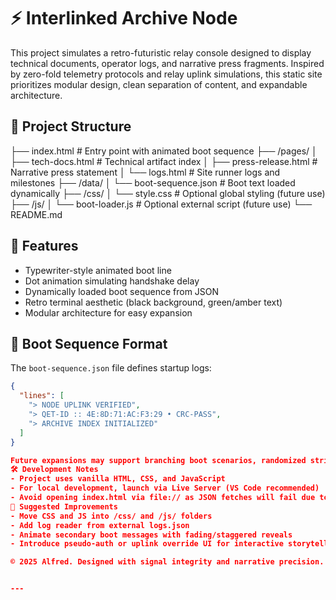# ⚡ Interlinked Archive Node

This project simulates a retro-futuristic relay console designed to display technical documents, operator logs, and narrative press fragments. Inspired by zero-fold telemetry protocols and relay uplink simulations, this static site prioritizes modular design, clean separation of content, and expandable architecture.

## 📁 Project Structure
├── index.html              # Entry point with animated boot sequence 
├── /pages/ 
│   ├── tech-docs.html      # Technical artifact index 
│   ├── press-release.html  # Narrative press statement 
│   └── logs.html           # Site runner logs and milestones 
├── /data/ 
│   └── boot-sequence.json  # Boot text loaded dynamically 
├── /css/ 
│   └── style.css           # Optional global styling (future use) 
├── /js/ 
│   └── boot-loader.js      # Optional external script (future use) 
└── README.md


## 🚀 Features

- Typewriter-style animated boot line
- Dot animation simulating handshake delay
- Dynamically loaded boot sequence from JSON
- Retro terminal aesthetic (black background, green/amber text)
- Modular architecture for easy expansion

## 📜 Boot Sequence Format

The `boot-sequence.json` file defines startup logs:

```json
{
  "lines": [
    "> NODE UPLINK VERIFIED",
    "> QET-ID :: 4E:8D:71:AC:F3:29 • CRC-PASS",
    "> ARCHIVE INDEX INITIALIZED"
  ]
}

Future expansions may support branching boot scenarios, randomized strings, or time-based seed IDs.
🛠️ Development Notes
- Project uses vanilla HTML, CSS, and JavaScript
- For local development, launch via Live Server (VS Code recommended)
- Avoid opening index.html via file:// as JSON fetches will fail due to browser security policies
🧰 Suggested Improvements
- Move CSS and JS into /css/ and /js/ folders
- Add log reader from external logs.json
- Animate secondary boot messages with fading/staggered reveals
- Introduce pseudo-auth or uplink override UI for interactive storytelling

© 2025 Alfred. Designed with signal integrity and narrative precision.


---

